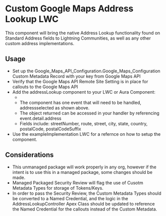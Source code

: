 # Custom Google Maps Address Lookup LWC

This component will bring the native Address Lookup functionality found on Standard Address fields to Lightning Communities, as well as any other custom address implementations.

## Usage

- Set up the Google_Maps_API_Configuration.Google_Maps_Configuration Custom Metadata Record with your key from Google Maps API
- Verify that the Google Maps API Remote Site Setting is in place for callouts to the Google Maps API
- Add the addressLookup component to your LWC or Aura Component:
    - <c-address-lookup onaddressselected={handleAddressSelected}>
    - The component has one event that will need to be handled, addressselected as shown above.
    - The object returned can be accessed in your handler by referencing event.detail.address
    - Fields include: streetNumber, route, street, city, state, country, postalCode, postalCodeSuffix
- Use the exampleImplementation LWC for a refernce on how to setup the component.

## Considerations

- This unmanaged package will work properly in any org, however if the intent is to use this in a managed package, some changes should be made.
- Managed Packaged Security Review will flag the use of Cusotm Metadata Types for storage of Tokens/Keys.
- In order to pass the Security Review, the Custom Metadata Types should be converted to a Named Credential, and the logic in the AddressLookupController Apex Class should be updated to reference the Named Credential for the callouts instead of the Custom Metadata.
